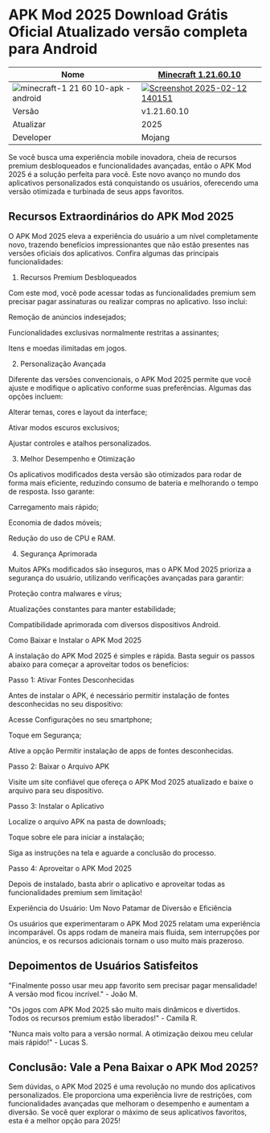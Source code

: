 # APK Mod 2025 Download Grátis Oficial Atualizado versão completa para Android
| Nome | [Minecraft 1.21.60.10](https://apksil.com/minecraft-apk/) |
|--------------|-------|
|![minecraft-1 21 60 10-apk -android](https://github.com/user-attachments/assets/11791eda-e27c-497d-88aa-17490a8a49cc)|<a href="https://apksil.com/minecraft-apk/">![Screenshot 2025-02-12 140151](https://github.com/user-attachments/assets/2bbea846-b9a9-4664-9d7a-12ad78efc1be)</a> |
| Versão | v1.21.60.10 |
| Atualizar | 2025 |
| Developer | Mojang |

Se você busca uma experiência mobile inovadora, cheia de recursos premium desbloqueados e funcionalidades avançadas, então o APK Mod 2025 é a solução perfeita para você. Este novo avanço no mundo dos aplicativos personalizados está conquistando os usuários, oferecendo uma versão otimizada e turbinada de seus apps favoritos.

## Recursos Extraordinários do APK Mod 2025

O APK Mod 2025 eleva a experiência do usuário a um nível completamente novo, trazendo benefícios impressionantes que não estão presentes nas versões oficiais dos aplicativos. Confira algumas das principais funcionalidades:

1. Recursos Premium Desbloqueados

Com este mod, você pode acessar todas as funcionalidades premium sem precisar pagar assinaturas ou realizar compras no aplicativo. Isso inclui:

Remoção de anúncios indesejados;

Funcionalidades exclusivas normalmente restritas a assinantes;

Itens e moedas ilimitadas em jogos.

2. Personalização Avançada

Diferente das versões convencionais, o APK Mod 2025 permite que você ajuste e modifique o aplicativo conforme suas preferências. Algumas das opções incluem:

Alterar temas, cores e layout da interface;

Ativar modos escuros exclusivos;

Ajustar controles e atalhos personalizados.

3. Melhor Desempenho e Otimização

Os aplicativos modificados desta versão são otimizados para rodar de forma mais eficiente, reduzindo consumo de bateria e melhorando o tempo de resposta. Isso garante:

Carregamento mais rápido;

Economia de dados móveis;

Redução do uso de CPU e RAM.

4. Segurança Aprimorada

Muitos APKs modificados são inseguros, mas o APK Mod 2025 prioriza a segurança do usuário, utilizando verificações avançadas para garantir:

Proteção contra malwares e vírus;

Atualizações constantes para manter estabilidade;

Compatibilidade aprimorada com diversos dispositivos Android.

Como Baixar e Instalar o APK Mod 2025

A instalação do APK Mod 2025 é simples e rápida. Basta seguir os passos abaixo para começar a aproveitar todos os benefícios:

Passo 1: Ativar Fontes Desconhecidas

Antes de instalar o APK, é necessário permitir instalação de fontes desconhecidas no seu dispositivo:

Acesse Configurações no seu smartphone;

Toque em Segurança;

Ative a opção Permitir instalação de apps de fontes desconhecidas.

Passo 2: Baixar o Arquivo APK

Visite um site confiável que ofereça o APK Mod 2025 atualizado e baixe o arquivo para seu dispositivo.

Passo 3: Instalar o Aplicativo

Localize o arquivo APK na pasta de downloads;

Toque sobre ele para iniciar a instalação;

Siga as instruções na tela e aguarde a conclusão do processo.

Passo 4: Aproveitar o APK Mod 2025

Depois de instalado, basta abrir o aplicativo e aproveitar todas as funcionalidades premium sem limitação!

Experiência do Usuário: Um Novo Patamar de Diversão e Eficiência

Os usuários que experimentaram o APK Mod 2025 relatam uma experiência incomparável. Os apps rodam de maneira mais fluida, sem interrupções por anúncios, e os recursos adicionais tornam o uso muito mais prazeroso.

## Depoimentos de Usuários Satisfeitos

"Finalmente posso usar meu app favorito sem precisar pagar mensalidade! A versão mod ficou incrível." - João M.

"Os jogos com APK Mod 2025 são muito mais dinâmicos e divertidos. Todos os recursos premium estão liberados!" - Camila R.

"Nunca mais volto para a versão normal. A otimização deixou meu celular mais rápido!" - Lucas S.

## Conclusão: Vale a Pena Baixar o APK Mod 2025?

Sem dúvidas, o APK Mod 2025 é uma revolução no mundo dos aplicativos personalizados. Ele proporciona uma experiência livre de restrições, com funcionalidades avançadas que melhoram o desempenho e aumentam a diversão. Se você quer explorar o máximo de seus aplicativos favoritos, esta é a melhor opção para 2025!
